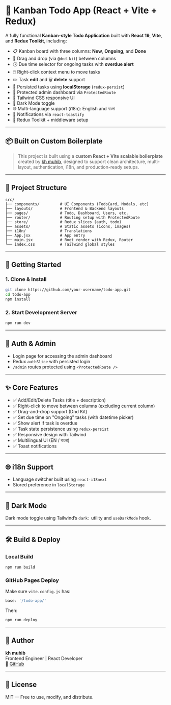 
# 📝 Kanban Todo App (React + Vite + Redux)

A fully functional **Kanban-style Todo Application** built with **React 19**, **Vite**, and **Redux Toolkit**, including:

- 📋 Kanban board with three columns: **New**, **Ongoing**, and **Done**
- 🧱 Drag and drop (via `@dnd-kit`) between columns
- 🕓 Due time selector for ongoing tasks with **overdue alert**
- 🖱️ Right-click context menu to move tasks
- ✏️ Task **edit** and 🗑️ **delete** support
- 💾 Persisted tasks using **localStorage** (`redux-persist`)
- 🔐 Protected admin dashboard via `ProtectedRoute`
- 🎨 Tailwind CSS responsive UI
- 🌙 Dark Mode toggle
- 🌐 Multi-language support (i18n): English and বাংলা
- 🔔 Notifications via `react-toastify`
- 🧠 Redux Toolkit + middleware setup

---

## 📦 Built on Custom Boilerplate

> This project is built using a **custom React + Vite scalable boilerplate** created by [kh muhib](https://github.com/khmuhib01), designed to support clean architecture, multi-layout, authentication, i18n, and production-ready setups.

---

## 📁 Project Structure

```
src/
├── components/         # UI Components (TodoCard, Modals, etc)
├── layouts/            # Frontend & Backend layouts
├── pages/              # Todo, Dashboard, Users, etc.
├── router/             # Routing setup with ProtectedRoute
├── store/              # Redux slices (auth, todo)
├── assets/             # Static assets (icons, images)
├── i18n/               # Translations
├── App.jsx             # App entry
├── main.jsx            # Root render with Redux, Router
└── index.css           # Tailwind global styles
```

---

## 🚀 Getting Started

### 1. Clone & Install

```bash
git clone https://github.com/your-username/todo-app.git
cd todo-app
npm install
```

### 2. Start Development Server

```bash
npm run dev
```

---

## 🔐 Auth & Admin

- Login page for accessing the admin dashboard
- Redux `authSlice` with persisted login
- `/admin` routes protected using `<ProtectedRoute />`

---

## ✨ Core Features

- ✅ Add/Edit/Delete Tasks (title + description)
- ✅ Right-click to move between columns (excluding current column)
- ✅ Drag-and-drop support (Dnd Kit)
- ✅ Set due time on "Ongoing" tasks (with datetime picker)
- ✅ Show alert if task is overdue
- ✅ Task state persistence using `redux-persist`
- ✅ Responsive design with Tailwind
- ✅ Multilingual UI (EN / বাংলা)
- ✅ Toast notifications

---

## 🌐 i18n Support

- Language switcher built using `react-i18next`
- Stored preference in `localStorage`

---

## 🌙 Dark Mode

Dark mode toggle using Tailwind’s `dark:` utility and `useDarkMode` hook.

---

## 🛠️ Build & Deploy

### Local Build

```bash
npm run build
```

### GitHub Pages Deploy

Make sure `vite.config.js` has:

```js
base: '/todo-app/'
```

Then:

```bash
npm run deploy
```

---

## 👤 Author

**kh muhib**  
Frontend Engineer | React Developer  
🔗 [GitHub](https://github.com/khmuhib01)

---

## 📄 License

MIT — Free to use, modify, and distribute.
